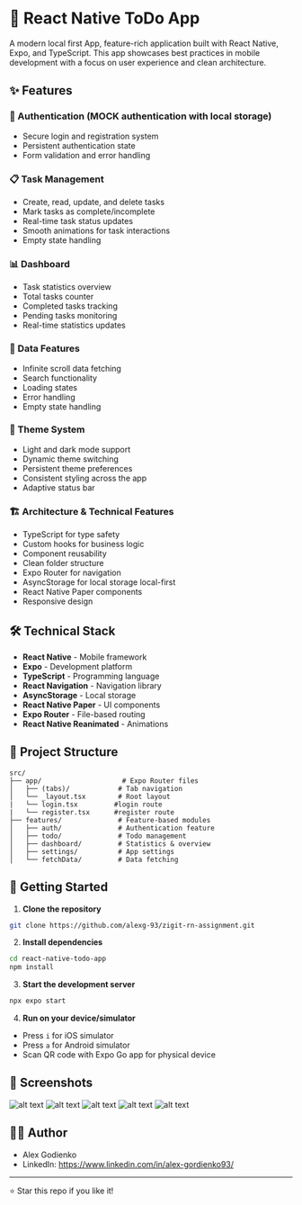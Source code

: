 # 📱 React Native ToDo App

A modern local first App, feature-rich application built with React Native, Expo, and TypeScript. This app showcases best practices in mobile development with a focus on user experience and clean architecture.

## ✨ Features

### 🔐 Authentication (MOCK authentication with local storage)
- Secure login and registration system
- Persistent authentication state
- Form validation and error handling

### 📋 Task Management
- Create, read, update, and delete tasks
- Mark tasks as complete/incomplete
- Real-time task status updates
- Smooth animations for task interactions
- Empty state handling

### 📊 Dashboard
- Task statistics overview
- Total tasks counter
- Completed tasks tracking
- Pending tasks monitoring
- Real-time statistics updates

### 📱 Data Features
- Infinite scroll data fetching
- Search functionality
- Loading states
- Error handling
- Empty state handling

### 🎨 Theme System
- Light and dark mode support
- Dynamic theme switching
- Persistent theme preferences
- Consistent styling across the app
- Adaptive status bar

### 🏗️ Architecture & Technical Features
- TypeScript for type safety
- Custom hooks for business logic
- Component reusability
- Clean folder structure
- Expo Router for navigation
- AsyncStorage for local storage local-first
- React Native Paper components
- Responsive design

## 🛠️ Technical Stack

- **React Native** - Mobile framework
- **Expo** - Development platform
- **TypeScript** - Programming language
- **React Navigation** - Navigation library
- **AsyncStorage** - Local storage
- **React Native Paper** - UI components
- **Expo Router** - File-based routing
- **React Native Reanimated** - Animations

## 📂 Project Structure

```
src/
├── app/                    # Expo Router files
│   ├── (tabs)/            # Tab navigation
│   └── _layout.tsx        # Root layout
|   └── login.tsx         #login route
|   └── register.tsx      #register route 
├── features/              # Feature-based modules
│   ├── auth/              # Authentication feature
│   ├── todo/              # Todo management
│   ├── dashboard/         # Statistics & overview
│   ├── settings/          # App settings
│   └── fetchData/         # Data fetching

```

## 🚀 Getting Started

1. **Clone the repository**
```bash
git clone https://github.com/alexg-93/zigit-rn-assignment.git
```

2. **Install dependencies**
```bash
cd react-native-todo-app
npm install
```

3. **Start the development server**
```bash
npx expo start
```

4. **Run on your device/simulator**
- Press `i` for iOS simulator
- Press `a` for Android simulator
- Scan QR code with Expo Go app for physical device

## 📱 Screenshots
![alt text](image-2.png)
![alt text](image-3.png)
![alt text](image.png)
![alt text](image-1.png)
![alt text](image-4.png)


## 👨‍💻 Author

- Alex Godienko
- LinkedIn: https://www.linkedin.com/in/alex-gordienko93/

---

⭐️ Star this repo if you like it!
